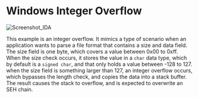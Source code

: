 # Windows Integer Overflow

![Screenshot_IDA](https://raw.githubusercontent.com/wchen-r7/VulnCases/master/Windows%20Integer%20Overflow/Screenshot_IDA.png)

This example is an integer overflow. It mimics a type of scenario when an application wants to
parse a file format that contains a size and data field. The size field is one byte, which
covers a value between 0x00 to 0xff. When the size check occurs, it stores the value in a
`char` data type, which by default is a `signed char`, and that only holds a value between
-128 to 127. when the size field is something larger than 127, an integer overflow occurs,
which bypasses the length check, and copies the data into a stack buffer. The result causes
the stack to overflow, and is expected to overwrite an SEH chain.
